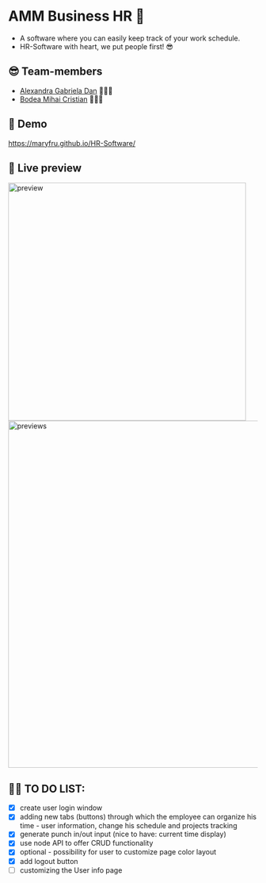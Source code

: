 # AMM Business HR 📂

- A software where you can easily keep track of your work schedule.
- HR-Software with heart, we put people first! 😎

## 😎 Team-members

- [Alexandra Gabriela Dan](https://github.com/alehttd) 👩🏼‍💻
- [Bodea Mihai Cristian](https://github.com/Michael-ZE) 👨🏻‍💻

## 👀 Demo

https://maryfru.github.io/HR-Software/

## 📸 Live preview

<img width="480" alt="preview" src="https://github.com/maryfru/HR-Software/assets/127441132/0980f8f1-f9c5-4ff2-8696-197d3da4125c">

<img width="700" alt="previews" src="https://github.com/maryfru/HR-Software/assets/127441132/19d96275-7c33-4807-9f31-dbe66ccbfcf7">

## ✍🏻 TO DO LIST:

- [x] create user login window
- [x] adding new tabs (buttons) through which the employee can organize his time - user information, change his schedule and projects tracking
- [x] generate punch in/out input (nice to have: current time display)
- [x] use node API to offer CRUD functionality
- [x] optional - possibility for user to customize page color layout
- [x] add logout button
- [ ] customizing the User info page
